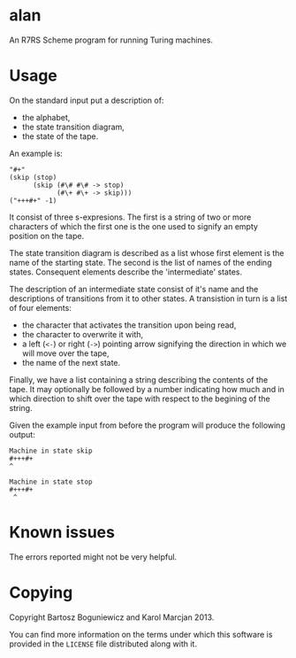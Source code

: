 # alan

An R7RS Scheme program for running Turing machines.

# Usage

On the standard input put a description of:

* the alphabet,
* the state transition diagram,
* the state of the tape.

An example is:

```
"#+"
(skip (stop)
      (skip (#\# #\# -> stop)
            (#\+ #\+ -> skip)))
("+++#+" -1)
```

It consist of three s-expresions. The first is a string of two or more
characters of which the first one is the one used to signify an empty
position on the tape.

The state transition diagram is described as a list whose first
element is the name of the starting state. The second is the list of
names of the ending states. Consequent elements describe the
'intermediate' states.

The description of an intermediate state consist of it's name and the
descriptions of transitions from it to other states. A transistion in
turn is a list of four elements:

* the character that activates the transition upon being read,
* the character to overwrite it with,
* a left (`<-`) or right (`->`) pointing arrow signifying the
direction in which we will move over the tape,
* the name of the next state.

Finally, we have a list containing a string describing the contents of
the tape. It may optionally be followed by a number indicating how
much and in which direction to shift over the tape with respect to the
begining of the string.

Given the example input from before the program will produce the
following output:

```
Machine in state skip
#+++#+
^

Machine in state stop
#+++#+
 ^
```

# Known issues

The errors reported might not be very helpful.

# Copying

Copyright Bartosz Boguniewicz and Karol Marcjan 2013.

You can find more information on the terms under which this software
is provided in the `LICENSE` file distributed along with it.

